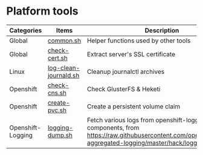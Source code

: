 # Platform tools

| Categories | Items | Description |
| - | - | - |
| Global | [common.sh](common.sh) | Helper functions used by other tools | 
| Global | [check-cert.sh](check-cert.sh) | Extract server's SSL certificate | 
| Linux | [log-clean-journald.sh](log-clean-journald.sh) | Cleanup journalctl archives | 
| Openshift | [check-cns.sh](check-cns.sh) | Check GlusterFS & Heketi | 
| Openshift | [create-pvc.sh](create-pvc.sh) | Create a persistent volume claim | 
| Openshift-Logging | [logging-dump.sh](logging-dump.sh) | Fetch various logs from openshift-logging components, from https://raw.githubusercontent.com/openshift/origin-aggregated-logging/master/hack/logging-dump.sh | 
